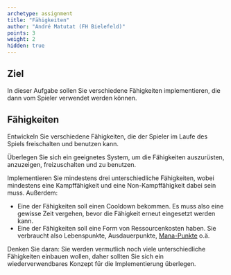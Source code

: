 ```yaml
---
archetype: assignment
title: "Fähigkeiten"
author: "André Matutat (FH Bielefeld)"
points: 3
weight: 2
hidden: true
---
```


## Ziel

In dieser Aufgabe sollen Sie verschiedene Fähigkeiten implementieren, die dann vom Spieler verwendet werden können.

## Fähigkeiten

Entwickeln Sie verschiedene Fähigkeiten, die der Spieler im Laufe des Spiels freischalten und benutzen kann.

Überlegen Sie sich ein geeignetes System, um die Fähigkeiten auszurüsten, anzuzeigen, freizuschalten und zu benutzen.

Implementieren Sie mindestens drei unterschiedliche Fähigkeiten, wobei mindestens eine Kampffähigkeit und eine Non-Kampffähigkeit dabei sein muss.
Außerdem:

-   Eine der Fähigkeiten soll einen Cooldown bekommen. Es muss also eine gewisse Zeit vergehen, bevor die Fähigkeit erneut eingesetzt werden kann.
-   Eine der Fähigkeiten soll eine Form von Ressourcenkosten haben. Sie verbraucht also Lebenspunkte, Ausdauerpunkte, [Mana-Punkte](https://de.wikipedia.org/wiki/Mana_(Spiele)) o.ä.

Denken Sie daran: Sie werden vermutlich noch viele unterschiedliche Fähigkeiten einbauen wollen, daher sollten Sie sich ein wiederverwendbares Konzept für die Implementierung überlegen.
